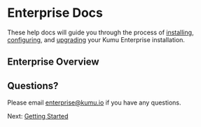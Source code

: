 # Enterprise Docs

These help docs will guide you through the process of
<a href="getting-started-with-vmware.md">installing</a>,
<a href="configuration.md">configuring</a>, and
<a href="upgrading.md">upgrading</a>
your Kumu Enterprise installation.

## Enterprise Overview
<script async class="speakerdeck-embed" data-id="2e17e377db184376be20b0c506f29ec6" data-ratio="1.77777777777778" src="//speakerdeck.com/assets/embed.js"></script>

## Questions?
Please email <a href="mailto:enterprise@kumu.io">enterprise@kumu.io</a> if you
have any questions.

<footer class="page-footer">
  <div class="next">Next: <a href="getting-started-with-vmware.md">Getting Started</a></div>
</footer>
